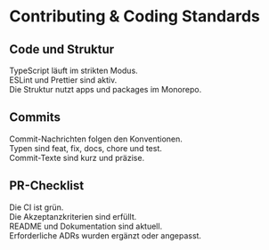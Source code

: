 [//]: # (09 – Contributing & Coding Standards)

[//]: # (Zweck: Verbindliche Arbeitsnormen für Code und PRs.)

[//]: # (Inhalt: Code-Style, Commits, PR-Checklist, Ordnerstruktur.)

[//]: # (Done: Jeder PR ist daran messbar.)

# Contributing & Coding Standards

## Code und Struktur

TypeScript läuft im strikten Modus.  
ESLint und Prettier sind aktiv.  
Die Struktur nutzt apps und packages im Monorepo.

## Commits

Commit-Nachrichten folgen den Konventionen.  
Typen sind feat, fix, docs, chore und test.  
Commit-Texte sind kurz und präzise.

## PR-Checklist

Die CI ist grün.  
Die Akzeptanzkriterien sind erfüllt.  
README und Dokumentation sind aktuell.  
Erforderliche ADRs wurden ergänzt oder angepasst.  
